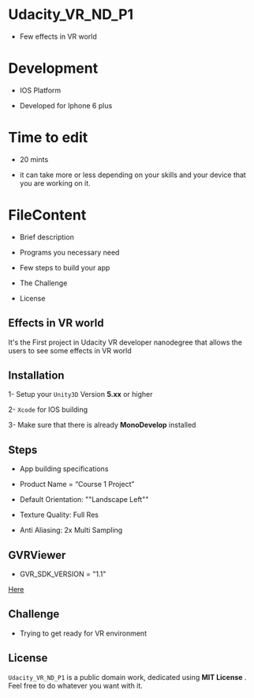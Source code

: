 # Udacity_VR_ND_P1

* Few effects in VR world

# Development 

* IOS Platform 

* Developed for Iphone 6 plus 

# Time to edit

* 20 mints 

* it can take more or less depending on your skills and your device that you are working on it.

# FileContent

* Brief description

* Programs you necessary need 

* Few steps to build your app

* The Challenge 

* License

## Effects in VR world

It's the First project in Udacity VR developer nanodegree that allows the users to see some effects in VR world 

## Installation 

1- Setup your `Unity3D` Version **5.xx** or higher

2- `Xcode` for IOS building

3- Make sure that there is already **MonoDevelop** installed 

## Steps

* App building specifications 
 
* Product Name = “Course 1 Project”

* Default Orientation: ""Landscape Left""

* Texture Quality: Full Res

* Anti Aliasing: 2x Multi Sampling

## GVRViewer

* GVR_SDK_VERSION = "1.1"
 
[Here](https://developers.google.com/vr/android/reference/com/google/vr/sdk/base/GvrView)
 
## Challenge 

* Trying to get ready for VR environment   

## License

`Udacity_VR_ND_P1` is a public domain work, dedicated using **MIT License** . Feel free to do whatever you want with it.
